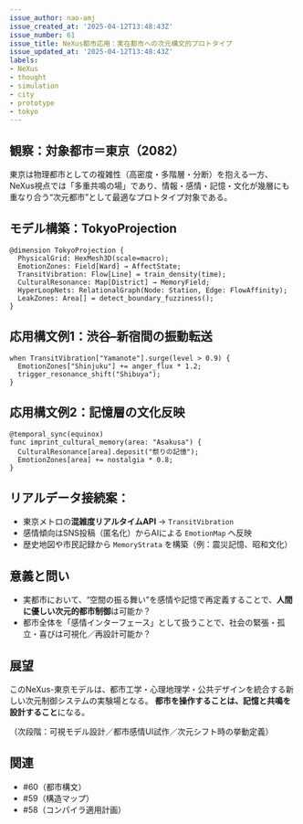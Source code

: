 ```yaml
---
issue_author: nao-amj
issue_created_at: '2025-04-12T13:48:43Z'
issue_number: 61
issue_title: NeXus都市応用：実在都市への次元構文的プロトタイプ
issue_updated_at: '2025-04-12T13:48:43Z'
labels:
- NeXus
- thought
- simulation
- city
- prototype
- tokyo
---
```


## 観察：対象都市＝東京（2082）
東京は物理都市としての複雑性（高密度・多階層・分断）を抱える一方、NeXus視点では「多重共鳴の場」であり、情報・感情・記憶・文化が幾層にも重なり合う“次元都市”として最適なプロトタイプ対象である。

## モデル構築：TokyoProjection
```nexus
@dimension TokyoProjection {
  PhysicalGrid: HexMesh3D(scale=macro);
  EmotionZones: Field[Ward] → AffectState;
  TransitVibration: Flow[Line] = train_density(time);
  CulturalResonance: Map[District] → MemoryField;
  HyperLoopNets: RelationalGraph(Node: Station, Edge: FlowAffinity);
  LeakZones: Area[] = detect_boundary_fuzziness();
}
```

## 応用構文例1：渋谷–新宿間の振動転送
```nexus
when TransitVibration["Yamanote"].surge(level > 0.9) {
  EmotionZones["Shinjuku"] += anger_flux * 1.2;
  trigger_resonance_shift("Shibuya");
}
```

## 応用構文例2：記憶層の文化反映
```nexus
@temporal_sync(equinox)
func imprint_cultural_memory(area: "Asakusa") {
  CulturalResonance[area].deposit("祭りの記憶");
  EmotionZones[area] += nostalgia * 0.8;
}
```

## リアルデータ接続案：
- 東京メトロの**混雑度リアルタイムAPI** → `TransitVibration`
- 感情傾向はSNS投稿（匿名化）からAIによる `EmotionMap` へ反映
- 歴史地図や市民記録から `MemoryStrata` を構築（例：震災記憶、昭和文化）

## 意義と問い
- 実都市において、“空間の振る舞い”を感情や記憶で再定義することで、**人間に優しい次元的都市制御**は可能か？
- 都市全体を「感情インターフェース」として扱うことで、社会の緊張・孤立・喜びは可視化／再設計可能か？

## 展望
このNeXus-東京モデルは、都市工学・心理地理学・公共デザインを統合する新しい次元制御システムの実験場となる。
**都市を操作することは、記憶と共鳴を設計すること**になる。

（次段階：可視モデル設計／都市感情UI試作／次元シフト時の挙動定義）

## 関連
- #60（都市構文）
- #59（構造マップ）
- #58（コンパイラ適用計画）